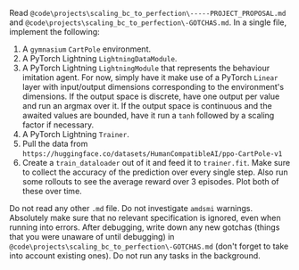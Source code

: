 Read `@code\projects\scaling_bc_to_perfection\-----PROJECT_PROPOSAL.md` and `@code\projects\scaling_bc_to_perfection\-GOTCHAS.md`. In a single file, implement the following:
1) A `gymnasium` `CartPole` environment.
2) A PyTorch Lightning `LightningDataModule`.
3) A PyTorch Lightning `LightningModule` that represents the behaviour imitation agent. For now, simply have it make use of a PyTorch `Linear` layer with input/output dimensions corresponding to the environment's dimensions. If the output space is discrete, have one output per value and run an argmax over it. If the output space is continuous and the awaited values are bounded, have it run a `tanh` followed by a scaling factor if necessary.
4) A PyTorch Lightning `Trainer`.
5) Pull the data from `https://huggingface.co/datasets/HumanCompatibleAI/ppo-CartPole-v1`
6) Create a `train_dataloader` out of it and feed it to `trainer.fit`.
Make sure to collect the accuracy of the prediction over every single step.
Also run some rollouts to see the average reward over 3 episodes.
Plot both of these over time.

Do not read any other `.md` file. Do not investigate `amdsmi` warnings. Absolutely make sure that no relevant specification is ignored, even when running into errors. After debugging, write down any new gotchas (things that you were unaware of until debugging) in `@code\projects\scaling_bc_to_perfection\-GOTCHAS.md` (don't forget to take into account existing ones). Do not run any tasks in the background.